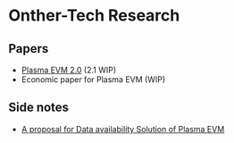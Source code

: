 # Onther-Tech Research

## Papers

-   [Plasma EVM 2.0](https://hackmd.io/s/HyZ2ms8EX) (2.1 WIP)
-   Economic paper for Plasma EVM (WIP)

## Side notes

-   [A proposal for Data availability Solution of Plasma EVM](https://hackmd.io/s/ByeGtM5D7)
